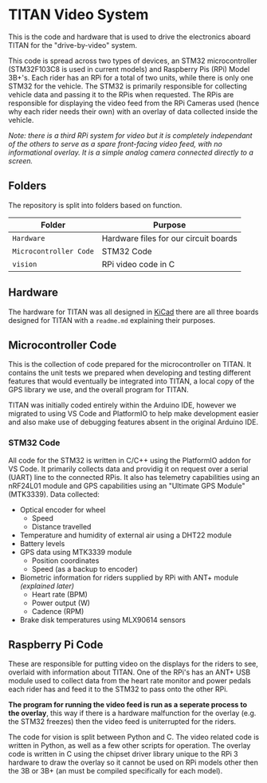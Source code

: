 # TITAN Video System

This is the code and hardware that is used to drive the electronics aboard TITAN for the "drive-by-video" system.

This code is spread across two types of devices, an STM32 microcontroller (STM32F103C8 is used in current models) and Raspberry Pis (RPi) Model 3B+'s. Each rider has an RPi for a total of two units, while there is only one STM32 for the vehicle. The STM32 is primarily responsible for collecting vehicle data and passing it to the RPis when requested. The RPis are responsible for displaying the video feed from the RPi Cameras used (hence why each rider needs their own) with an overlay of data collected inside the vehicle.

*Note: there is a third RPi system for video but it is completely independant of the others to serve as a spare front-facing video feed, with no informational overlay. It is a simple analog camera connected directly to a screen.*

## Folders

The repository is split into folders based on function.

Folder | Purpose
------ | -------
`Hardware` | Hardware files for our circuit boards
`Microcontroller Code` | STM32 Code
`vision` | RPi video code in C

## Hardware

The hardware for TITAN was all designed in [KiCad](https://www.kicad.org/) there are all three boards designed for TITAN with a `readme.md` explaining their purposes.

## Microcontroller Code

This is the collection of code prepared for the microcontroller on TITAN. It contains the unit tests we prepared when developing and testing different features that would eventually be integrated into TITAN, a local copy of the GPS library we use, and the overall program for TITAN.

TITAN was initially coded entirely within the Arduino IDE, however we migrated to using VS Code and PlatformIO to help make development easier and also make use of debugging features absent in the original Arduino IDE.

### STM32 Code
All code for the STM32 is written in C/C++ using the PlatformIO addon for VS Code. It primarily collects data and providig it on request over a serial (UART) line to the connected RPis. It also has telemetry capabilities using an nRF24L01 module and GPS capabilities using an "Ultimate GPS Module" (MTK3339). Data collected:
* Optical encoder for wheel
  * Speed
  * Distance travelled
* Temperature and humidity of external air using a DHT22 module
* Battery levels
* GPS data using MTK3339 module
  * Position coordinates
  * Speed (as a backup to encoder)
* Biometric information for riders supplied by RPi with ANT+ module *(explained later)*
  * Heart rate (BPM)
  * Power output (W)
  * Cadence (RPM)
* Brake disk temperatures using MLX90614 sensors

## Raspberry Pi Code
These are responsible for putting video on the displays for the riders to see, overlaid with information about TITAN. One of the RPi's has an ANT+ USB module used to collect data from the heart rate monitor and power pedals each rider has and feed it to the STM32 to pass onto the other RPi. 

**The program for running the video feed is run as a seperate process to the overlay**, this way if there is a hardware malfunction for the overlay (e.g. the STM32 freezes) then the video feed is uniterrupted for the riders.

The code for vision is split between Python and C. The video related code is written in Python, as well as a few other scripts for operation. The overlay code is written in C using the chipset driver library unique to the RPi 3 hardware to draw the overlay so it cannot be used on RPi models other then the 3B or 3B+ (an must be compiled specifically for each model).
